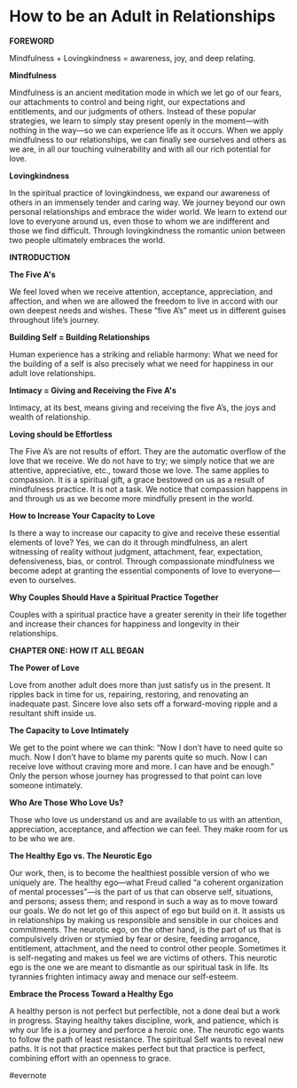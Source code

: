 # How to be an Adult in Relationships

**FOREWORD**

Mindfulness + Lovingkindness = awareness, joy, and deep relating.

**Mindfulness**

Mindfulness is an ancient meditation mode in which we let go of our fears, our attachments to control and being right, our expectations and entitlements, and our judgments of others. Instead of these popular strategies, we learn to simply stay present openly in the moment—with nothing in the way—so we can experience life as it occurs. When we apply mindfulness to our relationships, we can finally see ourselves and others as we are, in all our touching vulnerability and with all our rich potential for love.

**Lovingkindness**

In the spiritual practice of lovingkindness, we expand our awareness of others in an immensely tender and caring way. We journey beyond our own personal relationships and embrace the wider world. We learn to extend our love to everyone around us, even those to whom we are indifferent and those we find difficult. Through lovingkindness the romantic union between two people ultimately embraces the world.

**INTRODUCTION**

**The Five A's**

We feel loved when we receive attention, acceptance, appreciation, and affection, and when we are allowed the freedom to live in accord with our own deepest needs and wishes. These “five A’s” meet us in different guises throughout life’s journey.

**Building Self = Building Relationships**

Human experience has a striking and reliable harmony: What we need for the building of a self is also precisely what we need for happiness in our adult love relationships.

**Intimacy = Giving and Receiving the Five A's**

Intimacy, at its best, means giving and receiving the five A’s, the joys and wealth of relationship.

**Loving should be Effortless**

The Five A’s are not results of effort. They are the automatic overflow of the love that we receive. We do not have to try; we simply notice that we are attentive, appreciative, etc., toward those we love. The same applies to compassion. It is a spiritual gift, a grace bestowed on us as a result of mindfulness practice. It is not a task. We notice that compassion happens in and through us as we become more mindfully present in the world.

**How to Increase Your Capacity to Love**

Is there a way to increase our capacity to give and receive these essential elements of love? Yes, we can do it through mindfulness, an alert witnessing of reality without judgment, attachment, fear, expectation, defensiveness, bias, or control. Through compassionate mindfulness we become adept at granting the essential components of love to everyone—even to ourselves.

**Why Couples Should Have a Spiritual Practice Together**

Couples with a spiritual practice have a greater serenity in their life together and increase their chances for happiness and longevity in their relationships.

**CHAPTER ONE: HOW IT ALL BEGAN**

**The Power of Love**

Love from another adult does more than just satisfy us in the present. It ripples back in time for us, repairing, restoring, and renovating an inadequate past. Sincere love also sets off a forward-moving ripple and a resultant shift inside us.

**The Capacity to Love Intimately**

We get to the point where we can think: “Now I don’t have to need quite so much. Now I don’t have to blame my parents quite so much. Now I can receive love without craving more and more. I can have and be enough.” Only the person whose journey has progressed to that point can love someone intimately.

**Who Are Those Who Love Us?**

Those who love us understand us and are available to us with an attention, appreciation, acceptance, and affection we can feel. They make room for us to be who we are.

**The Healthy Ego vs. The Neurotic Ego**

Our work, then, is to become the healthiest possible version of who we uniquely are. The healthy ego—what Freud called “a coherent organization of mental processes”—is the part of us that can observe self, situations, and persons; assess them; and respond in such a way as to move toward our goals. We do not let go of this aspect of ego but build on it. It assists us in relationships by making us responsible and sensible in our choices and commitments. The neurotic ego, on the other hand, is the part of us that is compulsively driven or stymied by fear or desire, feeding arrogance, entitlement, attachment, and the need to control other people. Sometimes it is self-negating and makes us feel we are victims of others. This neurotic ego is the one we are meant to dismantle as our spiritual task in life. Its tyrannies frighten intimacy away and menace our self-esteem.

**Embrace the Process Toward a Healthy Ego**

A healthy person is not perfect but perfectible, not a done deal but a work in progress. Staying healthy takes discipline, work, and patience, which is why our life is a journey and perforce a heroic one. The neurotic ego wants to follow the path of least resistance. The spiritual Self wants to reveal new paths. It is not that practice makes perfect but that practice is perfect, combining effort with an openness to grace.

\#evernote

